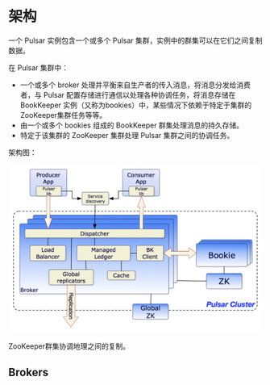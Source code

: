 # 架构

一个 Pulsar 实例包含一个或多个 Pulsar 集群，实例中的群集可以在它们之间复制数据。

在 Pulsar 集群中：

- 一个或多个 broker 处理并平衡来自生产者的传入消息，将消息分发给消费者，与 Pulsar 配置存储进行通信以处理各种协调任务，将消息存储在 BookKeeper 实例（又称为bookies）中，某些情况下依赖于特定于集群的ZooKeeper集群任务等等。
- 由一个或多个 bookies 组成的 BookKeeper 群集处理消息的持久存储。
- 特定于该集群的 ZooKeeper 集群处理 Pulsar 集群之间的协调任务。

架构图：

![Pulsar architecture diagram](../../../resource/pulsar-system-architecture.png)

ZooKeeper群集协调地理之间的复制。



## Brokers

